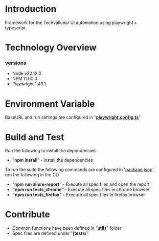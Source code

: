 # Introduction

Framework for the Techvallunar UI automation using playwright + typescript.

# Technology Overview

### versions

- Node v22.12.0
- NPM 11.00.0
- Playwright 1.49.1

# Environment Variable

BaseURL and run settings are configured in "**[playwright.config.ts]()**"

# Build and Test

Run the following to install the dependencies

- "**npm install**" - install the dependencies

To run the suite the following commands are configured in '[package.json]()', run the following in the CLI

- "**npm run allure-report**" - Execute all spec files and open the report
- **"npm run tests_chrome" -** Execute all spec files in chrome browser
- **"npm run tests_firefox" -** Execute all spec files in firefox browser

# Contribute

- Common functions have been defined in "**[utils]()**" folder
- Spec files are defined under "**[tests/**"
